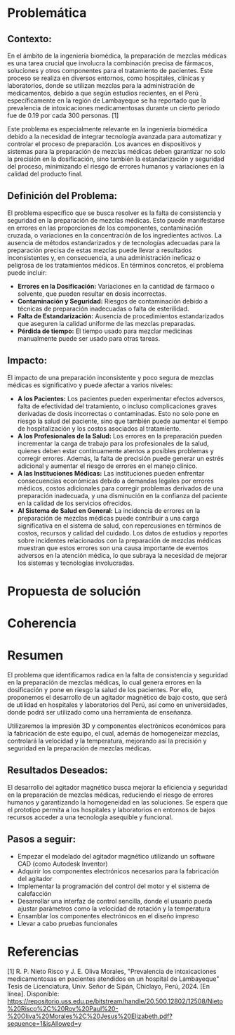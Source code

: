 # Problemática
## Contexto:
En el ámbito de la ingeniería biomédica, la preparación de mezclas médicas es una tarea crucial que involucra la combinación precisa de fármacos, soluciones y otros componentes para el tratamiento de pacientes. Este proceso se realiza en diversos entornos, como hospitales, clínicas y laboratorios, donde se utilizan mezclas para la administración de medicamentos, debido a que según estudios recientes, en el Perú , específicamente en la región de Lambayeque se ha reportado que la prevalencia de intoxicaciones medicamentosas durante un cierto periodo fue de 0.19 por cada 300 personas. [1]

Este problema es especialmente relevante en la ingeniería biomédica debido a la necesidad de integrar tecnología avanzada para automatizar y controlar el proceso de preparación. Los avances en dispositivos y sistemas para la preparación de mezclas médicas deben garantizar no solo la precisión en la dosificación, sino también la estandarización y seguridad del proceso, minimizando el riesgo de errores humanos y variaciones en la calidad del producto final.

## Definición del Problema:
El problema específico que se busca resolver es la falta de consistencia y seguridad en la preparación de mezclas médicas. Esto puede manifestarse en errores en las proporciones de los componentes, contaminación cruzada, o variaciones en la concentración de los ingredientes activos. La ausencia de métodos estandarizados y de tecnologías adecuadas para la preparación precisa de estas mezclas puede llevar a resultados inconsistentes y, en consecuencia, a una administración ineficaz o peligrosa de los tratamientos médicos.
En términos concretos, el problema puede incluir:
- **Errores en la Dosificación:** Variaciones en la cantidad de fármaco o solvente, que pueden resultar en dosis incorrectas.
- **Contaminación y Seguridad:** Riesgos de contaminación debido a técnicas de preparación inadecuadas o falta de esterilidad.
- **Falta de Estandarización:** Ausencia de procedimientos estandarizados que aseguren la calidad uniforme de las mezclas preparadas.
- **Pérdida de tiempo:** El tiempo usado para mezclar medicinas manualmente puede ser usado para otras tareas.

## Impacto:
El impacto de una preparación inconsistente y poco segura de mezclas médicas es significativo y puede afectar a varios niveles:
- **A los Pacientes:** Los pacientes pueden experimentar efectos adversos, falta de efectividad del tratamiento, o incluso complicaciones graves derivadas de dosis incorrectas o contaminadas. Esto no solo pone en riesgo la salud del paciente, sino que también puede aumentar el tiempo de hospitalización y los costos asociados al tratamiento.
- **A los Profesionales de la Salud:** Los errores en la preparación pueden incrementar la carga de trabajo para los profesionales de la salud, quienes deben estar continuamente atentos a posibles problemas y corregir errores. Además, la falta de precisión puede generar un estrés adicional y aumentar el riesgo de errores en el manejo clínico.
- **A las Instituciones Médicas:** Las instituciones pueden enfrentar consecuencias económicas debido a demandas legales por errores médicos, costos adicionales para corregir problemas derivados de una preparación inadecuada, y una disminución en la confianza del paciente en la calidad de los servicios ofrecidos.
- **Al Sistema de Salud en General:** La incidencia de errores en la preparación de mezclas médicas puede contribuir a una carga significativa en el sistema de salud, con repercusiones en términos de costos, recursos y calidad del cuidado. Los datos de estudios y reportes sobre incidentes relacionados con la preparación de mezclas médicas muestran que estos errores son una causa importante de eventos adversos en la atención médica, lo que subraya la necesidad de mejorar los sistemas y tecnologías involucradas.

# Propuesta de solución

# Coherencia


# Resumen
El problema que identificamos radica en la falta de consistencia y seguridad en la preparación de mezclas médicas, lo cual genera errores en la dosificación y pone en riesgo la salud de los pacientes. Por ello, proponemos el desarrollo de un agitador magnético de bajo costo, que será de utilidad en hospitales y laboratorios del Perú, así como en universidades, donde podrá ser utilizado como una herramienta de enseñanza. 

Utilizaremos la impresión 3D y componentes electrónicos económicos para la fabricación de este equipo, el cual, además de homogeneizar mezclas, controlará la velocidad y la temperatura, mejorando así la precisión y seguridad en la preparación de mezclas médicas.

## Resultados Deseados:
El desarrollo del agitador magnético busca mejorar la eficiencia y seguridad en la preparación de mezclas médicas, reduciendo el riesgo de errores humanos y garantizando la homogeneidad en las soluciones. Se espera que el prototipo permita a los hospitales y laboratorios en entornos de bajos recursos acceder a una tecnología asequible y funcional.

## Pasos a seguir:
- Empezar el modelado del agitador magnético utilizando un software CAD (como Autodesk Inventor)
- Adquirir los componentes electrónicos necesarios para la fabricación del agitador
- Implementar la programación del control del motor y el sistema de calefacción
- Desarrollar una interfaz de control sencilla, donde el usuario pueda ajustar parámetros como la velocidad de rotación y la temperatura
- Ensamblar los componentes electrónicos en el diseño impreso
- Llevar a cabo pruebas funcionales


# Referencias

[1] R. P. Nieto Risco y J. E. Oliva Morales, "Prevalencia de intoxicaciones medicamentosas en pacientes atendidos en un hospital de Lambayeque" Tesis de Licenciatura, Univ. Señor de Sipán, Chiclayo, Perú, 2024. [En línea]. Disponible: https://repositorio.uss.edu.pe/bitstream/handle/20.500.12802/12508/Nieto%20Risco%2C%20Roy%20Paul%20-%20Oliva%20Morales%2C%20Jesus%20Elizabeth.pdf?sequence=1&isAllowed=y

